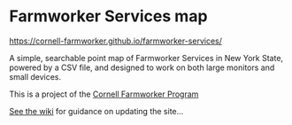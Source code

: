 # Farmworker Services map

https://cornell-farmworker.github.io/farmworker-services/

A simple, searchable point map of Farmworker Services in New York State, powered by a CSV file, and designed to work on both large monitors and small devices.

This is a project of the [Cornell Farmworker Program](https://cardi.cals.cornell.edu/programs/farmworker/)


[See the wiki](https://github.com/cornell-farmworker/farmworker-services/wiki) for guidance on updating the site...
